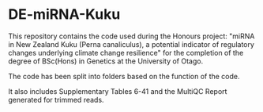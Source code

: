 # DE-miRNA-Kuku

This repository contains the code used during the Honours project: "miRNA in New Zealand Kuku (Perna canaliculus), a potential indicator of regulatory changes underlying climate change resilience" for the completion of the degree of BSc(Hons) in Genetics at the University of Otago.

The code has been split into folders based on the function of the code.

It also includes Supplementary Tables 6-41 and the MultiQC Report generated for trimmed reads. 


